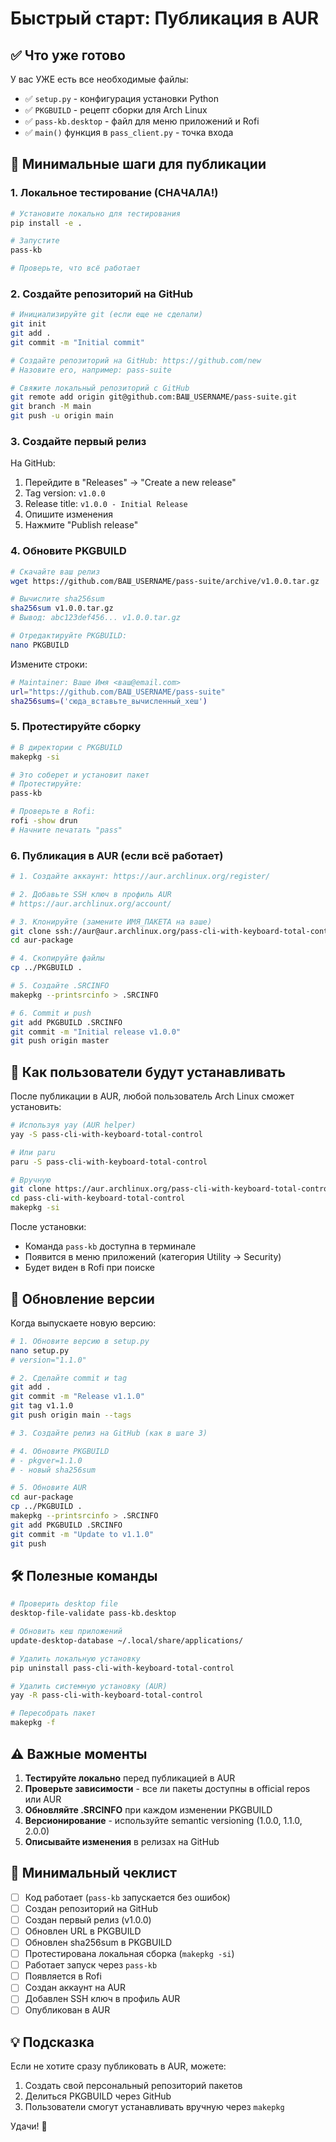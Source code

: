 # Быстрый старт: Публикация в AUR

## ✅ Что уже готово

У вас УЖЕ есть все необходимые файлы:
- ✅ `setup.py` - конфигурация установки Python
- ✅ `PKGBUILD` - рецепт сборки для Arch Linux
- ✅ `pass-kb.desktop` - файл для меню приложений и Rofi
- ✅ `main()` функция в `pass_client.py` - точка входа

## 🚀 Минимальные шаги для публикации

### 1. Локальное тестирование (СНАЧАЛА!)

```bash
# Установите локально для тестирования
pip install -e .

# Запустите
pass-kb

# Проверьте, что всё работает
```

### 2. Создайте репозиторий на GitHub

```bash
# Инициализируйте git (если еще не сделали)
git init
git add .
git commit -m "Initial commit"

# Создайте репозиторий на GitHub: https://github.com/new
# Назовите его, например: pass-suite

# Свяжите локальный репозиторий с GitHub
git remote add origin git@github.com:ВАШ_USERNAME/pass-suite.git
git branch -M main
git push -u origin main
```

### 3. Создайте первый релиз

На GitHub:
1. Перейдите в "Releases" → "Create a new release"
2. Tag version: `v1.0.0`
3. Release title: `v1.0.0 - Initial Release`
4. Опишите изменения
5. Нажмите "Publish release"

### 4. Обновите PKGBUILD

```bash
# Скачайте ваш релиз
wget https://github.com/ВАШ_USERNAME/pass-suite/archive/v1.0.0.tar.gz

# Вычислите sha256sum
sha256sum v1.0.0.tar.gz
# Вывод: abc123def456... v1.0.0.tar.gz

# Отредактируйте PKGBUILD:
nano PKGBUILD
```

Измените строки:
```bash
# Maintainer: Ваше Имя <ваш@email.com>
url="https://github.com/ВАШ_USERNAME/pass-suite"
sha256sums=('сюда_вставьте_вычисленный_хеш')
```

### 5. Протестируйте сборку

```bash
# В директории с PKGBUILD
makepkg -si

# Это соберет и установит пакет
# Протестируйте:
pass-kb

# Проверьте в Rofi:
rofi -show drun
# Начните печатать "pass"
```

### 6. Публикация в AUR (если всё работает)

```bash
# 1. Создайте аккаунт: https://aur.archlinux.org/register/

# 2. Добавьте SSH ключ в профиль AUR
# https://aur.archlinux.org/account/

# 3. Клонируйте (замените ИМЯ_ПАКЕТА на ваше)
git clone ssh://aur@aur.archlinux.org/pass-cli-with-keyboard-total-control.git aur-package
cd aur-package

# 4. Скопируйте файлы
cp ../PKGBUILD .

# 5. Создайте .SRCINFO
makepkg --printsrcinfo > .SRCINFO

# 6. Commit и push
git add PKGBUILD .SRCINFO
git commit -m "Initial release v1.0.0"
git push origin master
```

## 📱 Как пользователи будут устанавливать

После публикации в AUR, любой пользователь Arch Linux сможет установить:

```bash
# Используя yay (AUR helper)
yay -S pass-cli-with-keyboard-total-control

# Или paru
paru -S pass-cli-with-keyboard-total-control

# Вручную
git clone https://aur.archlinux.org/pass-cli-with-keyboard-total-control.git
cd pass-cli-with-keyboard-total-control
makepkg -si
```

После установки:
- Команда `pass-kb` доступна в терминале
- Появится в меню приложений (категория Utility → Security)
- Будет виден в Rofi при поиске

## 🔄 Обновление версии

Когда выпускаете новую версию:

```bash
# 1. Обновите версию в setup.py
nano setup.py
# version="1.1.0"

# 2. Сделайте commit и tag
git add .
git commit -m "Release v1.1.0"
git tag v1.1.0
git push origin main --tags

# 3. Создайте релиз на GitHub (как в шаге 3)

# 4. Обновите PKGBUILD
# - pkgver=1.1.0
# - новый sha256sum

# 5. Обновите AUR
cd aur-package
cp ../PKGBUILD .
makepkg --printsrcinfo > .SRCINFO
git add PKGBUILD .SRCINFO
git commit -m "Update to v1.1.0"
git push
```

## 🛠️ Полезные команды

```bash
# Проверить desktop file
desktop-file-validate pass-kb.desktop

# Обновить кеш приложений
update-desktop-database ~/.local/share/applications/

# Удалить локальную установку
pip uninstall pass-cli-with-keyboard-total-control

# Удалить системную установку (AUR)
yay -R pass-cli-with-keyboard-total-control

# Пересобрать пакет
makepkg -f
```

## ⚠️ Важные моменты

1. **Тестируйте локально** перед публикацией в AUR
2. **Проверьте зависимости** - все ли пакеты доступны в official repos или AUR
3. **Обновляйте .SRCINFO** при каждом изменении PKGBUILD
4. **Версионирование** - используйте semantic versioning (1.0.0, 1.1.0, 2.0.0)
5. **Описывайте изменения** в релизах на GitHub

## 🎯 Минимальный чеклист

- [ ] Код работает (`pass-kb` запускается без ошибок)
- [ ] Создан репозиторий на GitHub
- [ ] Создан первый релиз (v1.0.0)
- [ ] Обновлен URL в PKGBUILD
- [ ] Обновлен sha256sum в PKGBUILD
- [ ] Протестирована локальная сборка (`makepkg -si`)
- [ ] Работает запуск через `pass-kb`
- [ ] Появляется в Rofi
- [ ] Создан аккаунт на AUR
- [ ] Добавлен SSH ключ в профиль AUR
- [ ] Опубликован в AUR

## 💡 Подсказка

Если не хотите сразу публиковать в AUR, можете:
1. Создать свой персональный репозиторий пакетов
2. Делиться PKGBUILD через GitHub
3. Пользователи смогут устанавливать вручную через `makepkg`

Удачи! 🚀
